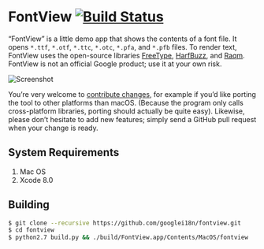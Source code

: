 # FontView [![Build Status](https://travis-ci.org/googlei18n/fontview.svg)](https://travis-ci.org/googlei18n/fontview)

“FontView” is a little demo app that shows the contents of a font
file. It opens `*.ttf`, `*.otf`, `*.ttc`, `*.otc`, `*.pfa`, and `*.pfb`
files. To render text, FontView uses the open-source libraries
[FreeType](https://www.freetype.org/),
[HarfBuzz](https://www.freedesktop.org/wiki/Software/HarfBuzz/), and
[Raqm](http://host-oman.github.io/libraqm/). FontView is not an
official Google product; use it at your own risk.

![Screenshot](doc/fontview-v0.1.2.png)

You’re very welcome to [contribute changes](CONTRIBUTING.md), for
example if you’d like porting the tool to other platforms than
macOS. (Because the program only calls cross-platform libraries,
porting should actually be quite easy). Likewise, please don’t
hesitate to add new features; simply send a GitHub pull request when
your change is ready.

## System Requirements
1. Mac OS
2. Xcode 8.0

## Building

```sh
$ git clone --recursive https://github.com/googlei18n/fontview.git
$ cd fontview
$ python2.7 build.py && ./build/FontView.app/Contents/MacOS/fontview
```
